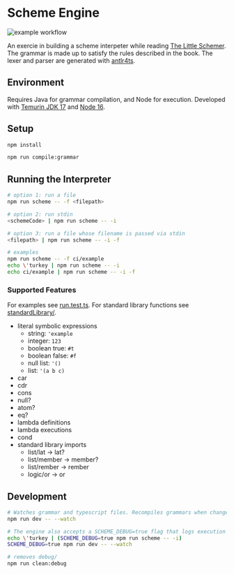 # Scheme Engine

![example workflow](https://github.com/rachidlamouri/scheme-engine/actions/workflows/ci.yaml/badge.svg)

An exercie in building a scheme interpeter while reading [The Little Schemer](https://mitpress.mit.edu/books/little-schemer-fourth-edition). The grammar is made up to satisfy the rules described in the book. The lexer and parser are generated with [antlr4ts](https://www.npmjs.com/package/antlr4ts).

## Environment

Requires Java for grammar compilation, and Node for execution. Developed with [Temurin JDK 17](https://adoptium.net/index.htm) and [Node 16](https://nodejs.org/).

## Setup

```bash
npm install

npm run compile:grammar
```

## Running the Interpreter

```bash
# option 1: run a file
npm run scheme -- -f <filepath>

# option 2: run stdin
<schemeCode> | npm run scheme -- -i

# option 3: run a file whose filename is passed via stdin
<filepath> | npm run scheme -- -i -f

# examples
npm run scheme -- -f ci/example
echo \'turkey | npm run scheme -- -i
echo ci/example | npm run scheme -- -i -f
```

### Supported Features

For examples see [run.test.ts](./src/run.test.ts). For standard library functions see [standardLibrary/](./standardLibrary/).

- literal symbolic expressions
  - string: `'example`
  - integer: `123`
  - boolean true: `#t`
  - boolean false: `#f`
  - null list: `'()`
  - list: `'(a b c)`
- car
- cdr
- cons
- null?
- atom?
- eq?
- lambda definitions
- lambda executions
- cond
- standard library imports
  - list/lat -> lat?
  - list/member -> member?
  - list/rember -> rember
  - logic/or -> or

## Development

```bash
# Watches grammar and typescript files. Recompiles grammars when changed, and reruns tests on all file changes
npm run dev -- --watch

# The engine also accepts a SCHEME_DEBUG=true flag that logs execution info to debug/<current-datetime>
echo \'turkey | (SCHEME_DEBUG=true npm run scheme -- -i)
SCHEME_DEBUG=true npm run dev -- --watch

# removes debug/
npm run clean:debug
```
